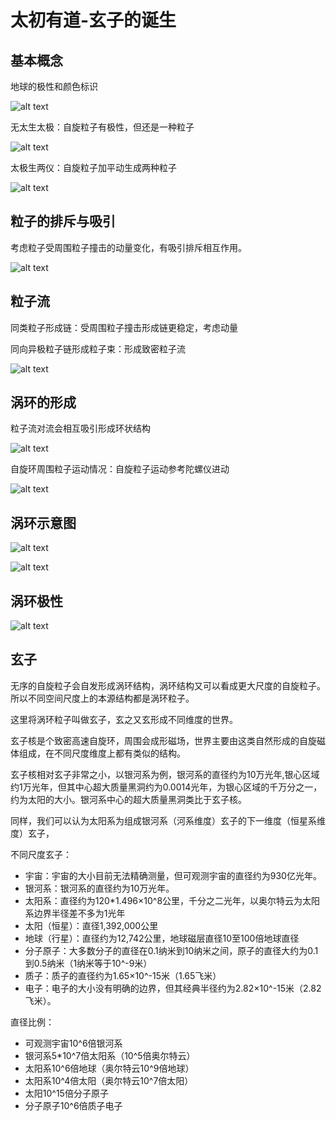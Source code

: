 # 太初有道-玄子的诞生

## 基本概念

地球的极性和颜色标识

![alt text](assets/xuan00.png)

无太生太极：自旋粒子有极性，但还是一种粒子

![alt text](assets/xuan01.png)

太极生两仪：自旋粒子加平动生成两种粒子

![alt text](assets/xuan03.png)

## 粒子的排斥与吸引

考虑粒子受周围粒子撞击的动量变化，有吸引排斥相互作用。

![alt text](assets/xuan04.png)

## 粒子流

同类粒子形成链：受周围粒子撞击形成链更稳定，考虑动量

同向异极粒子链形成粒子束：形成致密粒子流

![alt text](assets/xuan05.png)

## 涡环的形成

粒子流对流会相互吸引形成环状结构

![alt text](assets/xuan06.png)

自旋环周围粒子运动情况：自旋粒子运动参考陀螺仪进动

![alt text](assets/xuan07.png)

## 涡环示意图

![alt text](assets/xuan08.png)

![alt text](assets/xuan09.png)

## 涡环极性

![alt text](assets/xuan10.png)

## 玄子

无序的自旋粒子会自发形成涡环结构，涡环结构又可以看成更大尺度的自旋粒子。所以不同空间尺度上的本源结构都是涡环粒子。

这里将涡环粒子叫做玄子，玄之又玄形成不同维度的世界。

玄子核是个致密高速自旋环，周围会成形磁场，世界主要由这类自然形成的自旋磁体组成，在不同尺度维度上都有类似的结构。

玄子核相对玄子非常之小，以银河系为例，银河系的直径约为10万光年,银心区域约1万光年，但其中心超大质量黑洞约为0.0014光年，为银心区域的千万分之一，约为太阳的大小。银河系中心的超大质量黑洞类比于玄子核。

同样，我们可以认为太阳系为组成银河系（河系维度）玄子的下一维度（恒星系维度）玄子，

不同尺度玄子：

- 宇宙：宇宙的大小目前无法精确测量，但可观测宇宙的直径约为930亿光年。
- 银河系：银河系的直径约为10万光年。
- 太阳系：直径约为120*1.496×10^8公里，千分之二光年，以奥尔特云为太阳系边界半径差不多为1光年
- 太阳（恒星）：直径1,392,000公里
- 地球（行星）：直径约为12,742公里，地球磁层直径10至100倍地球直径
- 分子原子：大多数分子的直径在0.1纳米到10纳米之间，原子的直径大约为0.1到0.5纳米（1纳米等于10^-9米）
- 质子：质子的直径约为1.65×10^-15米（1.65飞米）
- 电子：电子的大小没有明确的边界，但其经典半径约为2.82×10^-15米（2.82飞米）。

直径比例：
- 可观测宇宙10^6倍银河系
- 银河系5*10^7倍太阳系（10^5倍奥尔特云）
- 太阳系10^6倍地球（奥尔特云10^9倍地球）
- 太阳系10^4倍太阳（奥尔特云10^7倍太阳） 
- 太阳10^15倍分子原子
- 分子原子10^6倍质子电子